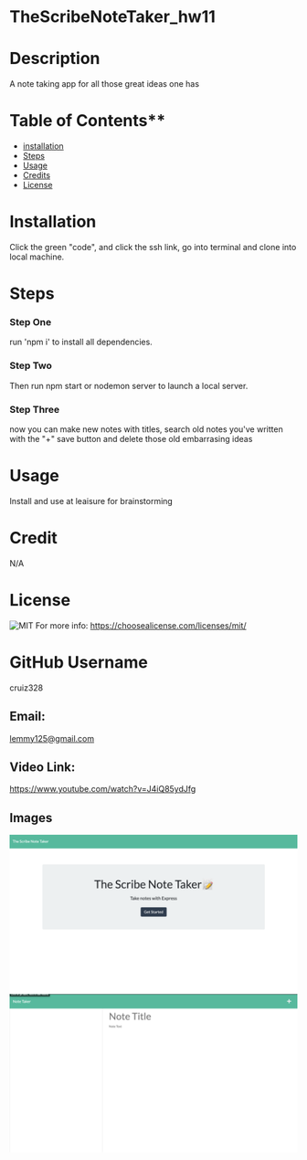 # TheScribeNoteTaker_hw11
# Description
  A note taking app for all those great ideas one has
  
# Table of Contents** 
  
  - [installation](#installation)
  - [Steps](#steps)
  - [Usage](#usage)
  - [Credits](#credits)
  - [License](#license)
  
 # Installation
  Click the green "code", and click the ssh link, go into terminal and clone into local machine. 
 # Steps
### Step One
  run 'npm i' to install all dependencies. 
### Step Two
   Then run npm start or nodemon server to launch a local server. 
### Step Three
   now you can make new notes with titles, search old notes you've written with the "+" save button and delete those old embarrasing ideas 
# Usage
  Install and use at leaisure for brainstorming
# Credit
 N/A 
# License
 ![MIT](https://img.shields.io/static/v1?label=License&message=MIT&color=success)
 For more info: https://choosealicense.com/licenses/mit/
# GitHub Username
 cruiz328 
## Email:
lemmy125@gmail.com
## Video Link:
https://www.youtube.com/watch?v=J4iQ85ydJfg
## Images
<img src="/Develop/images/one.png">
<img src="/Develop/images/two.png">